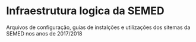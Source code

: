 # Infraestrutura logica da SEMED
Arquivos de configuração, guias de instalções e utilizações dos sitemas da SEMED nos anos de 2017/2018
